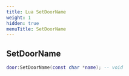 ```yaml
---
title: Lua SetDoorName
weight: 1
hidden: true
menuTitle: SetDoorName
---
```

## SetDoorName
```lua
door:SetDoorName(const char *name); -- void
```